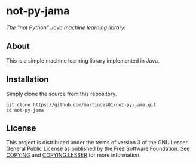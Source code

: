 # not-py-jama

*The "not Python" Java machine learning library!*

## About

This is a simple machine learning library implemented in Java.

## Installation

Simply clone the source from this repository.

```shell
git clone https://github.com/martindes01/not-py-jama.git
cd not-py-jama
```

## License

This project is distributed under the terms of version 3 of the GNU Lesser General Public License as published by the Free Software Foundation.
See [COPYING](COPYING) and [COPYING.LESSER](COPYING.LESSER) for more information.
